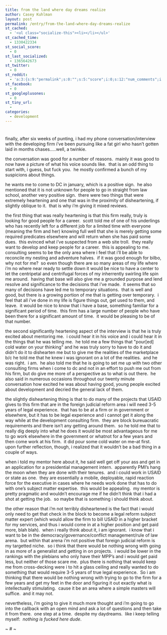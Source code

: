 ```yaml
---
title: from the land where day dreams realize
author: Casey Kuhlman
layout: post
permalink: /entry/from-the-land-where-day-dreams-realize
st_cached:
  - '<ul class="socialize-this"><li></li></ul>'
st_cached_time:
  - 1330422334
st_social_score:
  - 0
st_last_socialized:
  - 1365642673
st_twitter:
  - 0
st_reddit:
  - 'a:3:{s:9:"permalink";s:0:"";s:5:"score";i:0;s:12:"num_comments";i:0;}'
st_facebook:
  - 0
st_googleplusones:
  - 0
st_tiny_url:
  - 
categories:
  - development
---
```

# 

finally, after six weeks of punting, i had my phone conversation/interview with the developing firm i’ve been pursuing like a fat girl who hasn’t gotten laid in months chases…..well, a twinkie.

the conversation was good for a number of reasons.  mainly it was good to now have a picture of what his voice sounds like.  that is an odd thing to start with, i guess, but fuck you.  he mostly confirmed a bunch of my suspicions about things.  

he wants me to come to DC in january, which is a positive sign.  he also mentioned that it is not unknown for people to go in straight from law school, another very positive sign.  there were two things that were extremely heartening and one that was in the proximity of disheartening, if slightly oblique to it.  that is why i’m giving it mixed reviews.  

the first thing that was really heartening is that this firm really, truly is looking for good people for a career.  scott told me of one of his underlings who has recently left for a different job for a limited time with everyone (meaning the firm and her) knowing full well that she is merely getting some required predicates elsewhere and will return when she has paid some dues.  this evinced what i’ve suspected from a web site troll.  they really want to develop and keep people for a career.  this is appealing to me.  consulting seems to be the only area where i feel that i’ll be able to reconcile my nesting and adventure halves.  if it was good enough for bilbo, why not for me?  so even though there are so many areas of my life where i’m no where near ready to settle down it would be nice to have a center to let the centripetal and centrifugal forces of my inherrently swirling life spin me around.  having that base will also give me a grounded purpose and lend resolve and significance to the decisions that i’ve made.  it seems that so many of decisions have led me to temporary situations.  that is well and good, but there is a growing portion of me that is getting over temporary.  i feel that all i’ve done in my life is figure things out, get used to them, and leave.  it would be nice to know that i have a base, something familiar for a significant period of time.  this firm has a large number of people who have been there for a significant amount of time.  it would be pleasing to be of that number.

the second significantly heartening aspect of the interview is that he is truly excited about mentoring me.  i could hear it in his voice and i could hear it in the things that he was telling me.  he told me a few things that "pour[ed] cold water on your thinking" and he was truly sorry to have to do it and didn’t do it to dishearten me but to give me the realities of the marketplace b/c he told me that he knew i was ignorant on a lot of the realities.  and he was right.  i am.  he also told me that he is going to set me up with two other consulting firms when i come to dc and not in an effort to push me out from his firm, but do give me more of a perspective as to what is out there.  he also said in numerous occasions throughout our twenty minute conversation how excited he was about having good, young people excited about development and decried the general lack of them.  

the slightly disheartening thing is that to do many of the projects that USAID gives to this firm that are in the foreign judicial reform area i will need 3-5 years of legal experience.  that has to be at a firm or in government or elsewhere, but it has to be legal experience and i cannot get it along the way while at the development consulting firm.  they are block bureuacratic requirements and there isn’t any getting around them.  so he told me that to really dig deeply into what he does it would be most advantageous for me to go work elsewhere in the government or whatnot for a few years and then come work at his firm.  it did pour some cold water on me–at first.  upon further reflection, though, i realized that it wouldn’t be a bad thing in a couple of ways.

when i told my mentor here about it, he said well get off your ass and get in an application for a presidential management intern.  apparently PMI’s hang the moon when they are done with their tenures.  and i could work in USAID or state as one.  they are essentially a mobile, deployable, rapid reaction force for the executive in cases where he needs work done that has to do with one’s subject matter expertise.  this would be appealing.  my mentor is pretty pragmatic and wouldn’t encourage me if he didn’t think that i had a shot at getting the job.  so maybe that is something i should think about.

the other reason that i’m not terribly disheartened is the fact that i would only need to get that check in the block to become a legal reform subject matter expert (which would allow the firm to bill USAID in a higher bracket for my services, and thus i would come in at a higher position and get paid more, blah blah).  when i really think about it, i am ignorant.  i know that i want to be in the democracy/governance/conflict management/rule of law arena.  but within that arena i’m not positive that foreign judicial reform is my targetted niche.  so i think that there would be nothing wrong with going in as more of a generalist and getting in on projects.  i would be lower in the rankings with the plebians who only have their MPP’s and i would get paid less, but neither of those scare me.  plus there is nothing that would keep me from cross-decking were i to hit a glass ceiling and really wanted to do something that would require 3-5 years of true legal experience.  So i am thinking that there would be nothing wrong with trying to go to the firm for a few years and get my feet in the door and figuring it out exactly what is intellectually stimulating.  cause it be an area where a simple masters will suffice.  and it may not.  

nevertheless, i’m going to give it much more thought and i’m going to go into the callback with an open mind and ask a lot of questions and then take it from there.  one step at a time.  despite my daydreams.  like i keep telling myself:  *nothing is fucked here dude*.  

~ # ~